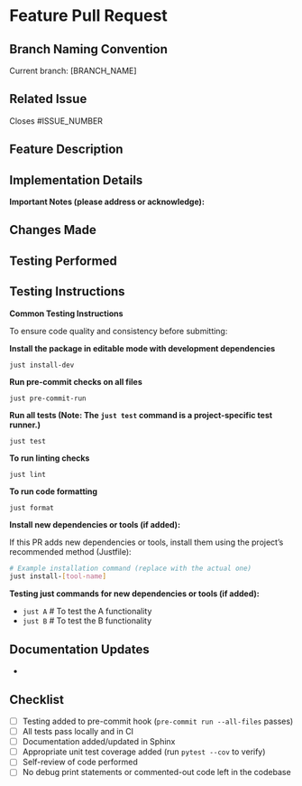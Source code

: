 # Feature Pull Request

## Branch Naming Convention
<!-- Use branch names like: feature/description or feature/123-description (e.g., feature/user-authentication or feature/123-user-auth) -->
Current branch: [BRANCH_NAME]

## Related Issue
<!-- IMPORTANT: Please verify this issue number is correct and exists to automatically close the issue when this PR is merged -->
Closes #ISSUE_NUMBER

## Feature Description
<!-- Provide a clear and concise description of the feature being implemented -->

## Implementation Details
<!-- Provide a technical overview of how the feature was implemented -->
<!-- Include architectural decisions and design patterns used -->
<!-- Example:
- Used Strategy pattern for multiple auth providers
- Middleware for authentication checks
-->

**Important Notes (please address or acknowledge):**
<!--
- Mention any CI/CD failing checks unrelated to this PR
- List any TODO items that are still pending and not closed by this PR
-->

## Changes Made
<!-- List key changes made for this feature -->
<!-- Example:
- Added AuthService class to handle authentication
- Created user table migrations
-->

## Testing Performed
<!-- Describe the testing you've done both automated and manual to validate the feature -->
<!-- Example:
- Manually tested pre-commit passing on all files
- Verified newly added workflows pass in CI/CD
- Tested any new tool/command added
-->

## Testing Instructions
<!-- Follow these steps to run and test before submitting -->

**Common Testing Instructions**

To ensure code quality and consistency before submitting:

**Install the package in editable mode with development dependencies**

```just install-dev```

**Run pre-commit checks on all files**

```just pre-commit-run```

**Run all tests (Note: The `just test` command is a project-specific test runner.)**

```just test```

**To run linting checks**

```just lint```

 **To run code formatting**

```just format```

**Install new dependencies or tools (if added):**

If this PR adds new dependencies or tools, install them using the project’s recommended method (Justfile):

```bash
# Example installation command (replace with the actual one)
just install-[tool-name]
```
**Testing just commands for new dependencies or tools (if added):**
- ```just A``` # To test the A functionality
- ```just B``` # To test the B functionality

## Documentation Updates
<!-- List any documentation changes made or needed -->
<!-- Example:
- Added new docs/auth.md
- Updated README.md
- Added docstrings to new classes/methods
-->
-

## Checklist
<!-- Please verify each item by checking the box -->
- [ ] Testing added to pre-commit hook (`pre-commit run --all-files` passes)
- [ ] All tests pass locally and in CI
- [ ] Documentation added/updated in Sphinx
- [ ] Appropriate unit test coverage added (run `pytest --cov` to verify)
- [ ] Self-review of code performed
- [ ] No debug print statements or commented-out code left in the codebase
